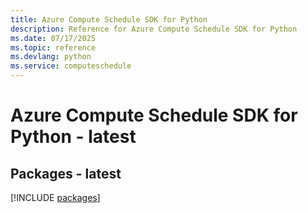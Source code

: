 ```yaml
---
title: Azure Compute Schedule SDK for Python
description: Reference for Azure Compute Schedule SDK for Python
ms.date: 07/17/2025
ms.topic: reference
ms.devlang: python
ms.service: computeschedule
---
```

# Azure Compute Schedule SDK for Python - latest
## Packages - latest
[!INCLUDE [packages](compute-schedule-index.md)]
